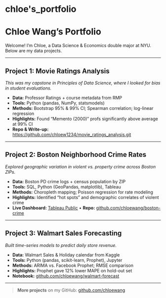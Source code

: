 # chloe's_portfolio

# Chloe Wang’s Portfolio

Welcome! I’m Chloe, a Data Science & Economics double major at NYU. Below are my data projects.

---

## Project 1: Movie Ratings Analysis
*This was my capstone in Principles of Data Science, where I looked for bias in student evaluations.*  
- **Data:** Professor Ratings + course metadata from RMP  
- **Tools:** Python (pandas, NumPy, statsmodels)
- **Methods:** Bootstrap 95% & 99% CI; Spearman correlation; log-linear regression  
- **Highlights:** Found “Memento (2000)” profs significantly above average at 99% CI  
- **Repo & Write-up:** https://github.com/chloew1234/movie_ratings_analysis.git

---

## Project 2: Boston Neighborhood Crime Rates  
*Explored geographic variation in violent vs. property crime across Boston ZIPs.*  
- **Data:** Boston PD crime logs + census population by ZIP  
- **Tools:** SQL, Python (GeoPandas, matplotlib), Tableau  
- **Methods:** Choropleth mapping; Poisson regression for rate modeling  
- **Highlights:** Identified “hot spots” and demographic correlates of violent crime  
- **Live Dashboard:** [Tableau Public](#) • **Repo:** [github.com/chloewang/boston-crime](#)

---

## Project 3: Walmart Sales Forecasting  
*Built time-series models to predict daily store revenue.*  
- **Data:** Walmart Sales & Holiday calendar from Kaggle  
- **Tools:** Python (pandas, scikit-learn, Prophet), Jupyter  
- **Methods:** ARIMA vs. Facebook Prophet; RMSE comparison  
- **Highlights:** Prophet gave 12% lower MAPE on hold-out set  
- **Notebook:** [github.com/chloewang/walmart-forecast](#)

---

> **More projects** on my GitHub: [github.com/chloewang](https://github.com/chloewang)

